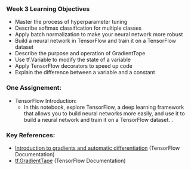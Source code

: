 ### Week 3 Learning Objectives 

* Master the process of hyperparameter tuning
* Describe softmax classification for multiple classes
* Apply batch normalization to make your neural network more robust
* Build a neural network in TensorFlow and train it on a TensorFlow dataset
* Describe the purpose and operation of GradientTape
* Use tf.Variable to modify the state of a variable
* Apply TensorFlow decorators to speed up code
* Explain the difference between a variable and a constant

### One Assignement:
* TensorFlow Introduction:
  *  In this notebook, explore TensorFlow, a deep learning framework that allows you to build neural networks more easily, and use it to build a neural network and train it on a TensorFlow dataset. . 

### Key References:
* [Introduction to gradients and automatic differentiation](https://www.tensorflow.org/guide/autodiff) (TensorFlow Documentation)
* [tf.GradientTape](https://www.tensorflow.org/api_docs/python/tf/GradientTape) (TensorFlow Documentation)
